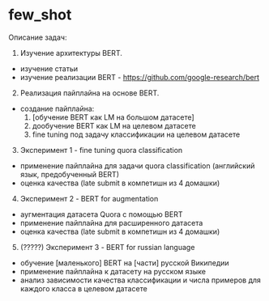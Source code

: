 # few_shot

Описание задач:

1. Изучение архитектуры BERT.
- изучение статьи
- изучение реализации BERT - https://github.com/google-research/bert
2. Реализация пайплайна на основе BERT.
- создание пайплайна: 
	1) [обучение BERT как LM на большом датасете]
	2) дообучение BERT как LM на целевом датасете 
	3) fine tuning под задачу классификации на целевом датасете 
3. Эксперимент 1 - fine tuning quora classification
- применение пайплайна для задачи quora classification (английский язык, предобученный BERT)
- оценка качества (late submit в компетишн из 4 домашки)
4. Эксперимент 2 - BERT for augmentation
- аугментация датасета Quora с помощью BERT
- применение пайплайна для расширенного датасета
- оценка качества (late submit в компетишн из 4 домашки)
5. (?????) Эксперимент 3 - BERT for russian language
- обучение [маленького] BERT на [части] русской Википедии
- применение пайплайна к датасету на русском языке
- анализ зависимости качества классификации и числа примеров для каждого класса в целевом датасете